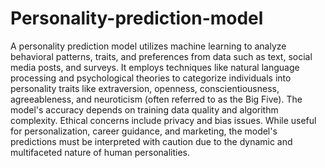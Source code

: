 # Personality-prediction-model
A personality prediction model utilizes machine learning to analyze behavioral patterns, traits, and preferences from data such as text, social media posts, and surveys. It employs techniques like natural language processing and psychological theories to categorize individuals into personality traits like extraversion, openness, conscientiousness, agreeableness, and neuroticism (often referred to as the Big Five). The model's accuracy depends on training data quality and algorithm complexity. Ethical concerns include privacy and bias issues. While useful for personalization, career guidance, and marketing, the model's predictions must be interpreted with caution due to the dynamic and multifaceted nature of human personalities.
